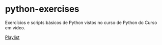 # python-exercises
Exercícios e scripts básicos de Python vistos no curso de Python do Curso em vídeo.

[Playlist](https://www.youtube.com/playlist?list=PLHz_AreHm4dlKP6QQCekuIPky1CiwmdI6)

